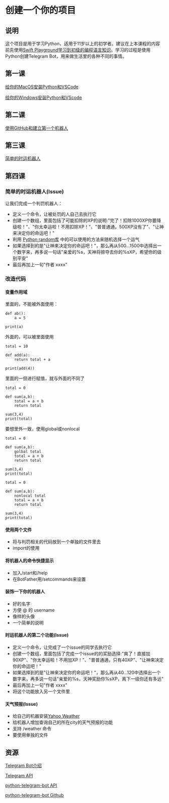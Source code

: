 # 创建一个你的项目

## 说明

这个项目是用于学习Python，适用于11岁以上的初学者。建议在上本课程的内容前先使用[Swift Playground学习到初级的编程语言知识](https://hdcola.github.io)。学习的过程是使用Python创建Telegram Bot，用来做生活里的各种不同的事情。

## 第一课 

[给你的MacOS安装Python和VSCode](https://github.com/HDCodePractice/MakePythonProject/blob/master/%E7%AC%AC%E4%B8%80%E8%AF%BE%20%E5%AE%89%E8%A3%85Python%E5%92%8CVSCode.md)

[给你的Windows安装Python和VScode](./第一课%20安装Python和VSCode%20(Windows).md)

## 第二课 

[使用GitHub和建立第一个机器人](https://github.com/HDCodePractice/MakePythonProject/blob/master/%E7%AC%AC%E4%BA%8C%E8%AF%BE%20%E4%BD%BF%E7%94%A8GitHub%E5%92%8C%E5%BB%BA%E7%AB%8B%E7%AC%AC%E4%B8%80%E4%B8%AA%E6%9C%BA%E5%99%A8%E4%BA%BA.md)

## 第三课

[简单的时运机器人](https://github.com/HDCodePractice/MakePythonProject/blob/master/%E7%AC%AC%E4%B8%89%E8%AF%BE%20%E7%AE%80%E5%8D%95%E7%9A%84%E6%97%B6%E8%BF%90%E6%9C%BA%E5%99%A8%E4%BA%BA.md)

## 第四课

### 简单的时运机器人(Issue)

让我们完成一个判罚机器人：

* 定义一个命令，让被处罚的人自己去执行它
* 创建一个数组，里面包括了可能扣除的XP的说明:"完了！扣除1000XP你要降级啦！"、"你太幸运啦！不用扣除XP！"、"普普通通，500XP没有了"、"让神来决定你的命运吧！"
* 利用 [Python random库](https://docs.python.org/3/library/random.html) 中的可以使用的方法来随机选择一个运气
* 如果选择到的是"让神来决定你的命运吧！"，那么再从500...1500中选择出一个数字来，再多说一句话"亲爱的%s，天神将掠夺去你的%sXP，希望你的级别平安"
* 最后再加上一句"作者 xxxx"

### 改造代码

#### 变量作用域

里面的，不能被外面使用：

```
def ab():
    a = 5

print(a)
```

外面的，可以被里面使用

```
total = 10

def add(a):
    return total + a

print(add(4))
```

里面的一但进行赋值，就与外面的不同了

```
total = 0

def sum(a,b):
    total = a + b
    return total

sum(3,4)
print(total)
```

要想里外一致，使用global或nonlocal

```
total = 0

def sum(a,b):
    golbal total
    total = a + b
    return total

sum(3,4)
print(total)
```

```
total = 0

def sum(a,b):
    nonlocal total
    total = a + b
    return total

sum(3,4)
print(total)
```

#### 使用两个文件

* 将与判罚相关的代码放到一个单独的文件里去
* import的使用

#### 将机器人的命令快捷显示

* 加入/start和/help
* 在BotFather用/setcommands来设置

#### 装饰一下你的机器人

* 好的名字
* 方便 @ 的 username
* 像样的头像
* 一个简单的说明

#### 时运机器人的第二个功能(Issue)

* 定义一个命令，让完成了一个issue的同学去执行它
* 创建一个数组，里面包括了完成一个issue的的奖励选择:"爽了！直接加90XP"、"你太幸运啦！不用加XP！"、"普普通通，只有40XP"、"让神来决定你的命运吧！"
* 如果选择到的是"让神来决定你的命运吧！"，那么再从40...120中选择出一个数字来，再多说一句话"亲爱的%s，天神奖励你%sXP，离下一级你还有多远"
* 最后再加上一句"作者 xxxx"
* 将这个功能放入另一个文件里


#### 天气预报(Issue)

* 给自己的机器安装[Yahoo Weather](https://pypi.org/project/yahoo-weather/)
* 给机器人增加查询自己的所在city的天气预报的功能
* 支持 /weather 命令
* 要使用单独的文件

## 资源

[Telegram Bot介绍](https://core.telegram.org/bots)

[Telegram API](https://core.telegram.org/bots/api/#available-methods)

[python-telegram-bot API](https://python-telegram-bot.readthedocs.io/en/stable/)

[python-telegram-bot Github](https://github.com/python-telegram-bot/python-telegram-bot)
